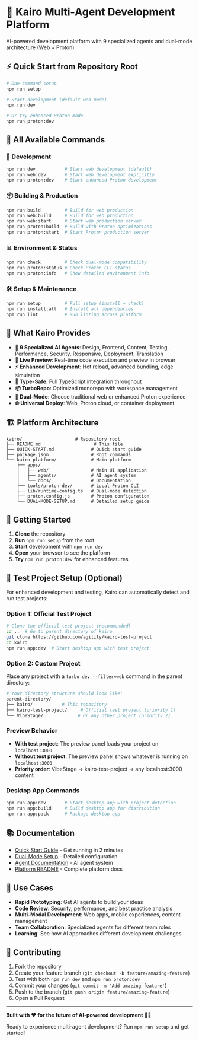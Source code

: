 # 🚀 Kairo Multi-Agent Development Platform

AI-powered development platform with 9 specialized agents and dual-mode architecture (Web + Proton).

## ⚡ **Quick Start from Repository Root**

```bash
# One-command setup
npm run setup

# Start development (default web mode)
npm run dev

# Or try enhanced Proton mode
npm run proton:dev
```

## 🎯 **All Available Commands**

### **🚀 Development**
```bash
npm run dev           # Start web development (default)
npm run web:dev       # Start web development explicitly
npm run proton:dev    # Start enhanced Proton development
```

### **📦 Building & Production**
```bash
npm run build         # Build for web production
npm run web:build     # Build for web production
npm run web:start     # Start web production server
npm run proton:build  # Build with Proton optimizations
npm run proton:start  # Start Proton production server
```

### **📊 Environment & Status**
```bash
npm run check         # Check dual-mode compatibility
npm run proton:status # Check Proton CLI status
npm run proton:info   # Show detailed environment info
```

### **🛠 Setup & Maintenance**
```bash
npm run setup         # Full setup (install + check)
npm run install:all   # Install all dependencies
npm run lint          # Run linting across platform
```

## 🌟 **What Kairo Provides**

- **🤖 9 Specialized AI Agents**: Design, Frontend, Content, Testing, Performance, Security, Responsive, Deployment, Translation
- **🔄 Live Preview**: Real-time code execution and preview in browser
- **⚡ Enhanced Development**: Hot reload, advanced bundling, edge simulation
- **🎯 Type-Safe**: Full TypeScript integration throughout
- **📦 TurboRepo**: Optimized monorepo with workspace management
- **🚀 Dual-Mode**: Choose traditional web or enhanced Proton experience
- **🌐 Universal Deploy**: Web, Proton cloud, or container deployment

## 🏗 **Platform Architecture**

```
kairo/                    # Repository root
├── README.md                    # This file
├── QUICK-START.md              # Quick start guide
├── package.json                # Root commands
└── kairo-platform/             # Main platform
    ├── apps/
    │   ├── web/                # Main UI application
    │   ├── agents/             # AI agent system  
    │   └── docs/               # Documentation
    ├── tools/proton-dev/       # Local Proton CLI
    ├── lib/runtime-config.ts   # Dual-mode detection
    ├── proton.config.js        # Proton configuration
    └── DUAL-MODE-SETUP.md      # Detailed setup guide
```

## 🚀 **Getting Started**

1. **Clone** the repository
2. **Run** `npm run setup` from the root
3. **Start** development with `npm run dev`
4. **Open** your browser to see the platform
5. **Try** `npm run proton:dev` for enhanced features

## 🔗 **Test Project Setup (Optional)**

For enhanced development and testing, Kairo can automatically detect and run test projects:

### **Option 1: Official Test Project**
```bash
# Clone the official test project (recommended)
cd ..  # Go to parent directory of kairo
git clone https://github.com/agility/kairo-test-project
cd kairo
npm run app:dev  # Start desktop app with test project
```

### **Option 2: Custom Project**
Place any project with a `turbo dev --filter=web` command in the parent directory:
```bash
# Your directory structure should look like:
parent-directory/
├── kairo/           # This repository
├── kairo-test-project/     # Official test project (priority 1)
└── VibeStage/             # Or any other project (priority 2)
```

### **Preview Behavior**
- **With test project**: The preview panel loads your project on `localhost:3000`
- **Without test project**: The preview panel shows whatever is running on `localhost:3000`
- **Priority order**: VibeStage → kairo-test-project → any localhost:3000 content

### **Desktop App Commands**
```bash
npm run app:dev       # Start desktop app with project detection
npm run app:build     # Build desktop app for distribution
npm run app:pack      # Package desktop app
```

## 📚 **Documentation**

- [Quick Start Guide](./QUICK-START.md) - Get running in 2 minutes
- [Dual-Mode Setup](./kairo-platform/DUAL-MODE-SETUP.md) - Detailed configuration
- [Agent Documentation](./kairo-platform/apps/agents/README.md) - AI agent system
- [Platform README](./kairo-platform/README.md) - Complete platform docs

## 🎯 **Use Cases**

- **Rapid Prototyping**: Get AI agents to build your ideas
- **Code Review**: Security, performance, and best practice analysis  
- **Multi-Modal Development**: Web apps, mobile experiences, content management
- **Team Collaboration**: Specialized agents for different team roles
- **Learning**: See how AI approaches different development challenges

## 🤝 **Contributing**

1. Fork the repository
2. Create your feature branch (`git checkout -b feature/amazing-feature`)
3. Test with both `npm run dev` and `npm run proton:dev`
4. Commit your changes (`git commit -m 'Add amazing feature'`)
5. Push to the branch (`git push origin feature/amazing-feature`)
6. Open a Pull Request

---

**Built with ❤️ for the future of AI-powered development** 🤖✨

Ready to experience multi-agent development? Run `npm run setup` and get started!